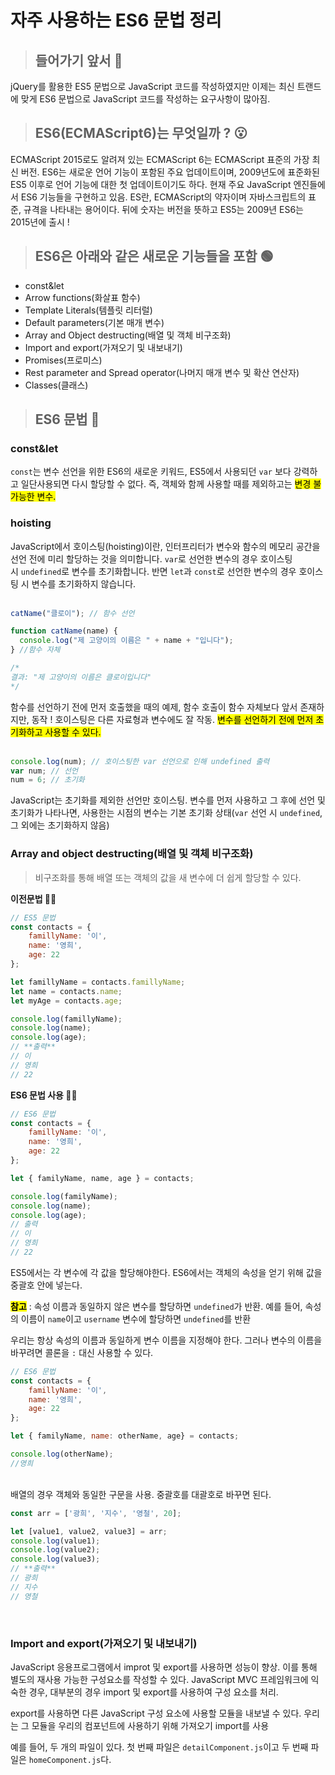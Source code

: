 # 자주 사용하는 ES6 문법 정리

> ## 들어가기 앞서 🤔
jQuery를 활용한 ES5 문법으로 JavaScript 코드를 작성하였지만 이제는 최신 트랜드에 맞게 ES6 문법으로 JavaScript 코드를 작성하는 요구사항이 많아짐.

> ## ES6(ECMAScript6)는 무엇일까 ? 😮
ECMAScript 2015로도 알려져 있는 ECMAScript 6는 ECMAScript 표준의 가장 최신 버전. ES6는 새로운 언어 기능이 포함된 주요 업데이트이며, 2009년도에 표준화된 ES5 이후로 언어 기능에 대한 첫 업데이트이기도 하다. 현재 주요 JavaScript 엔진들에서 ES6 기능들을 구현하고 있음. ES란, ECMAScript의 약자이며 자바스크립트의 표준, 규격을 나타내는 용어이다. 뒤에 숫자는 버전을 뜻하고 ES5는 2009년 ES6는 2015년에 출시 !

> ## ES6은 아래와 같은 새로운 기능들을 포함 🟢
- const&let
- Arrow functions(화살표 함수)
- Template Literals(템플릿 리터럴)
- Default parameters(기본 매개 변수)
- Array and Object destructing(배열 및 객체 비구조화)
- Import and export(가져오기 및 내보내기)
- Promises(프로미스)
- Rest parameter and Spread operator(나머지 매개 변수 및 확산 연산자)
- Classes(클래스)

> ## ES6 문법 📗
### **const&let**
```const```는 변수 선언을 위한 ES6의 새로운 키워드, ES5에서 사용되던 ```var``` 보다 강력하고 일단사용되면 다시 할당할 수 없다. 즉, 객체와 함께 사용할 때를 제외하고는 <mark>변경 불가능한 변수.</mark>

### **hoisting**
JavaScript에서 호이스팅(hoisting)이란, 인터프리터가 변수와 함수의 메모리 공간을 선언 전에 미리 할당하는 것을 의미합니다. ```var```로 선언한 변수의 경우 호이스팅 시 ```undefined```로 변수를 초기화합니다. 반면 ```let```과 ```const```로 선언한 변수의 경우 호이스팅 시 변수를 초기화하지 않습니다.
<br><br>
```Javascript
catName("클로이"); // 함수 선언

function catName(name) {
  console.log("제 고양이의 이름은 " + name + "입니다");
} //함수 자체

/*
결과: "제 고양이의 이름은 클로이입니다"
*/
```
함수를 선언하기 전에 먼저 호출했을 때의 예제, 함수 호출이 함수 자체보다 앞서 존재하지만, 동작 !
호이스팅은 다른 자료형과 변수에도 잘 작동. <mark>변수를 선언하기 전에 먼저 초기화하고 사용할 수 있다.</mark>
<br><br>
```Javascript
console.log(num); // 호이스팅한 var 선언으로 인해 undefined 출력
var num; // 선언
num = 6; // 초기화
```
JavaScript는 초기화를 제외한 선언만 호이스팅. 변수를 먼저 사용하고 그 후에 선언 및 초기화가 나타나면, 사용한는 시점의 변수는 기본 초기화 상태(```var``` 선언 시 ```undefined```, 그 외에는 초기화하지 않음)

### **Array and object destructing(배열 및 객체 비구조화)**
>비구조화를 통해 배열 또는 객체의 값을 새 변수에 더 쉽게 할당할 수 있다.

**이전문법 🚶‍♀️**
```Javascript
// ES5 문법
const contacts = {
	famillyName: '이',
	name: '영희',
	age: 22
};

let famillyName = contacts.famillyName;
let name = contacts.name;
let myAge = contacts.age;

console.log(famillyName);
console.log(name);
console.log(age);
// **출력**
// 이
// 영희
// 22
```
**ES6 문법 사용  🏃‍♀️**
```Javascript
// ES6 문법
const contacts = {
	famillyName: '이',
	name: '영희',
	age: 22
};

let { familyName, name, age } = contacts;

console.log(familyName);
console.log(name);
console.log(age);
// 출력
// 이
// 영희
// 22
```
ES5에서는 각 변수에 각 값을 할당해야한다. ES6에서는 객체의 속성을 얻기 위해 값을 중괄호 안에 넣는다.

<mark>**참고**</mark> : 속성 이름과 동일하지 않은 변수를 할당하면 ```undefined```가 반환. 예를 들어, 속성의 이름이 ```name```이고 ```username``` 변수에 할당하면 ```undefined```를 반환

우리는 항상 속성의 이름과 동일하게 변수 이름을 지정해야 한다. 그러나 변수의 이름을 바꾸려면 콜론을 ```:``` 대신 사용할 수 있다.
```Javascript
// ES6 문법
const contacts = {
	famillyName: '이',
	name: '영희',
	age: 22
};

let { familyName, name: otherName, age} = contacts;

console.log(otherName);
//영희
```
<br>
배열의 경우 객체와 동일한 구문을 사용. 중괄호를 대괄호로 바꾸면 된다.

```Javascript
const arr = ['광희', '지수', '영철', 20];

let [value1, value2, value3] = arr;
console.log(value1);
console.log(value2);
console.log(value3);
// **출력**
// 광희
// 지수
// 영철
```
<br>

### **Import and export(가져오기 및 내보내기)**
JavaScript 응용프로그램에서 improt 및 export를 사용하면 성능이 향상. 이를 통해 별도의 재사용 가능한 구성요소를 작성할 수 있다. JavaScript MVC 프레임워크에 익숙한 경우, 대부분의 경우 import 및 export를 사용하여 구성 요소를 처리.

export를 사용하면 다른 JavaScript 구성 요소에 사용할 모듈을 내보낼 수 있다. 우리는 그 모듈을 우리의 컴포넌트에 사용하기 위해 가져오기 import를 사용 

예를 들어, 두 개의 파일이 있다. 첫 번째 파일은 ```detailComponent.js```이고 두 번째 파일은 ```homeComponent.js```다.